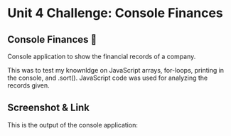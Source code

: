 # Unit 4 Challenge: Console Finances

## Console Finances 🏦

Console application to show the financial records of a company.

This was to test my knownldge on JavaScript arrays, for-loops, printing in the console, and .sort(). JavaScript code was used for analyzing the records given.

## Screenshot & Link

This is the output of the console application: 
